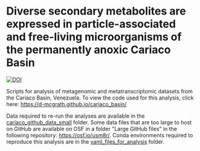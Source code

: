 # Diverse secondary metabolites are expressed in particle-associated and free-living microorganisms of the permanently anoxic Cariaco Basin

[![DOI](https://zenodo.org/badge/509871897.svg)](https://zenodo.org/badge/latestdoi/509871897)

Scripts for analysis of metagenomic and metatranscriptomic datasets from the Cariaco Basin, Venezuela. To view the code used for this analysis, click here: https://d-mcgrath.github.io/cariaco_basin/

Data required to re-run the analyses are available in the [cariaco_github_data_small](https://github.com/d-mcgrath/cariaco_basin/tree/main/cariaco_github_data_small) folder. Some data files that are too large to host on GitHub are available on OSF in a folder "Large GitHub files" in the following repository: https://osf.io/usm8r/. Conda environments required to reproduce this analysis are in the [yaml_files_for_analysis](https://github.com/d-mcgrath/cariaco_basin/tree/main/yaml_files_for_analysis) folder.
